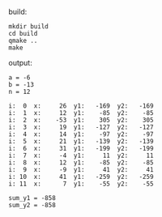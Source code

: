 build:
 
    mkdir build
    cd build
    qmake ..
    make
    
output:

    a = -6
    b = -13
    n = 12
    
    i:  0  x:     26  y1:   -169  y2:   -169
    i:  1  x:     12  y1:    -85  y2:    -85
    i:  2  x:    -53  y1:    305  y2:    305
    i:  3  x:     19  y1:   -127  y2:   -127
    i:  4  x:     14  y1:    -97  y2:    -97
    i:  5  x:     21  y1:   -139  y2:   -139
    i:  6  x:     31  y1:   -199  y2:   -199
    i:  7  x:     -4  y1:     11  y2:     11
    i:  8  x:     12  y1:    -85  y2:    -85
    i:  9  x:     -9  y1:     41  y2:     41
    i: 10  x:     41  y1:   -259  y2:   -259
    i: 11  x:      7  y1:    -55  y2:    -55
    
    sum_y1 = -858
    sum_y2 = -858
